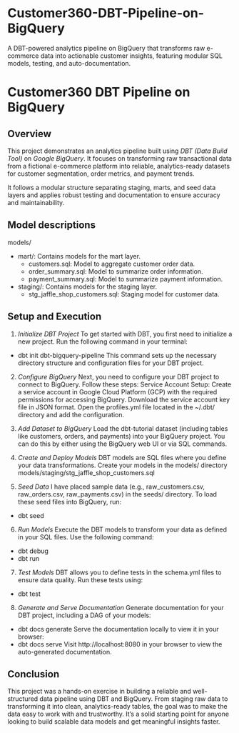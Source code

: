 # Customer360-DBT-Pipeline-on-BigQuery
A DBT-powered analytics pipeline on BigQuery that transforms raw e-commerce data into actionable customer insights, featuring modular SQL models, testing, and auto-documentation.
# Customer360 DBT Pipeline on BigQuery

## Overview

This project demonstrates an analytics pipeline built using *DBT (Data Build Tool)* on *Google BigQuery*. It focuses on transforming raw transactional data from a fictional e-commerce platform into reliable, analytics-ready datasets for customer segmentation, order metrics, and payment trends.

It follows a modular structure separating staging, marts, and seed data layers and applies robust testing and documentation to ensure accuracy and maintainability.

## Model descriptions

models/

* mart/: Contains models for the mart layer.
    * customers.sql: Model to aggregate customer order data.
    * order_summary.sql: Model to summarize order information.
    * payment_summary.sql: Model to summarize payment information.
* staging/: Contains models for the staging layer.
    * stg_jaffle_shop_customers.sql: Staging model for customer data.

## Setup and Execution

1. *Initialize DBT Project*
To get started with DBT, you first need to initialize a new project. Run the following command in your terminal:
* dbt init dbt-bigquery-pipeline
This command sets up the necessary directory structure and configuration files for your DBT project.

2. *Configure BigQuery*
Next, you need to configure your DBT project to connect to BigQuery. Follow these steps:
Service Account Setup:
Create a service account in Google Cloud Platform (GCP) with the required permissions for accessing BigQuery. Download the service account key file in JSON format. Open the profiles.yml file located in the ~/.dbt/ directory and add the configuration.

3. *Add Dataset to BigQuery*
Load the dbt-tutorial dataset (including tables like customers, orders, and payments) into your BigQuery project. You can do this by either using the BigQuery web UI or via SQL commands.

4. *Create and Deploy Models*
DBT models are SQL files where you define your data transformations. Create your models in the models/ directory models/staging/stg_jaffle_shop_customers.sql

5. *Seed Data*
I have placed sample data (e.g., raw_customers.csv, raw_orders.csv, raw_payments.csv) in the seeds/ directory. To load these seed files into BigQuery, run:
* dbt seed

6. *Run Models*
Execute the DBT models to transform your data as defined in your SQL files. Use the following command:
* dbt debug
* dbt run

7. *Test Models*
DBT allows you to define tests in the schema.yml files to ensure data quality. Run these tests using:
* dbt test

8. *Generate and Serve Documentation*
Generate documentation for your DBT project, including a DAG of your models:
* dbt docs generate
Serve the documentation locally to view it in your browser:
* dbt docs serve Visit http://localhost:8080 in your browser to view the auto-generated documentation.

## Conclusion
This project was a hands-on exercise in building a reliable and well-structured data pipeline using DBT and BigQuery. From staging raw data to transforming it into clean, analytics-ready tables, the goal was to make the data easy to work with and trustworthy. It’s a solid starting point for anyone looking to build scalable data models and get meaningful insights faster.

